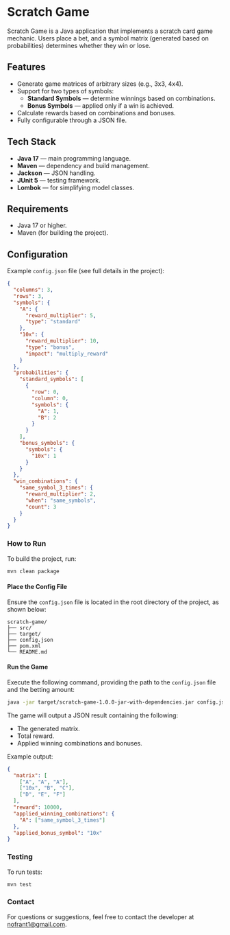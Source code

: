# Scratch Game

Scratch Game is a Java application that implements a scratch card game mechanic. Users place a bet, and a symbol matrix (generated based on probabilities) determines whether they win or lose.

## Features
- Generate game matrices of arbitrary sizes (e.g., 3x3, 4x4).
- Support for two types of symbols:
    - **Standard Symbols** — determine winnings based on combinations.
    - **Bonus Symbols** — applied only if a win is achieved.
- Calculate rewards based on combinations and bonuses.
- Fully configurable through a JSON file.

## Tech Stack
- **Java 17** — main programming language.
- **Maven** — dependency and build management.
- **Jackson** — JSON handling.
- **JUnit 5** — testing framework.
- **Lombok** — for simplifying model classes.

## Requirements
- Java 17 or higher.
- Maven (for building the project).

## Configuration
Example `config.json` file (see full details in the project):
```json
{
  "columns": 3,
  "rows": 3,
  "symbols": {
    "A": {
      "reward_multiplier": 5,
      "type": "standard"
    },
    "10x": {
      "reward_multiplier": 10,
      "type": "bonus",
      "impact": "multiply_reward"
    }
  },
  "probabilities": {
    "standard_symbols": [
      {
        "row": 0,
        "column": 0,
        "symbols": {
          "A": 1,
          "B": 2
        }
      }
    ],
    "bonus_symbols": {
      "symbols": {
        "10x": 1
      }
    }
  },
  "win_combinations": {
    "same_symbol_3_times": {
      "reward_multiplier": 2,
      "when": "same_symbols",
      "count": 3
    }
  }
}
````

### How to Run

To build the project, run:

```bash
mvn clean package
```
#### Place the Config File
Ensure the `config.json` file is located in the root directory of the project, as shown below:
```
scratch-game/
├── src/
├── target/
├── config.json
├── pom.xml
└── README.md
```

#### Run the Game
Execute the following command, providing the path to the `config.json` file and the betting amount:
```bash
java -jar target/scratch-game-1.0.0-jar-with-dependencies.jar config.json 100
```


The game will output a JSON result containing the following:
- The generated matrix.
- Total reward.
- Applied winning combinations and bonuses.

Example output:

```json
{
  "matrix": [
    ["A", "A", "A"],
    ["10x", "B", "C"],
    ["D", "E", "F"]
  ],
  "reward": 10000,
  "applied_winning_combinations": {
    "A": ["same_symbol_3_times"]
  },
  "applied_bonus_symbol": "10x"
}
```

### Testing

To run tests:

```bash
mvn test
```

### Contact

For questions or suggestions, feel free to contact the developer at [nofrant1@gmail.com](mailto:nofrant1@gmail.com).
